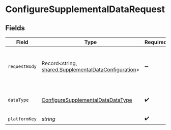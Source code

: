 # ConfigureSupplementalDataRequest


## Fields

| Field                                                                                                        | Type                                                                                                         | Required                                                                                                     | Description                                                                                                  | Example                                                                                                      |
| ------------------------------------------------------------------------------------------------------------ | ------------------------------------------------------------------------------------------------------------ | ------------------------------------------------------------------------------------------------------------ | ------------------------------------------------------------------------------------------------------------ | ------------------------------------------------------------------------------------------------------------ |
| `requestBody`                                                                                                | Record<string, [shared.SupplementalDataConfiguration](../../models/shared/supplementaldataconfiguration.md)> | :heavy_minus_sign:                                                                                           | The configuration for the specified platform and data type.                                                  |                                                                                                              |
| `dataType`                                                                                                   | [ConfigureSupplementalDataDataType](../../models/operations/configuresupplementaldatadatatype.md)            | :heavy_check_mark:                                                                                           | Data types that support supplemental data                                                                    | invoices                                                                                                     |
| `platformKey`                                                                                                | *string*                                                                                                     | :heavy_check_mark:                                                                                           | N/A                                                                                                          |                                                                                                              |